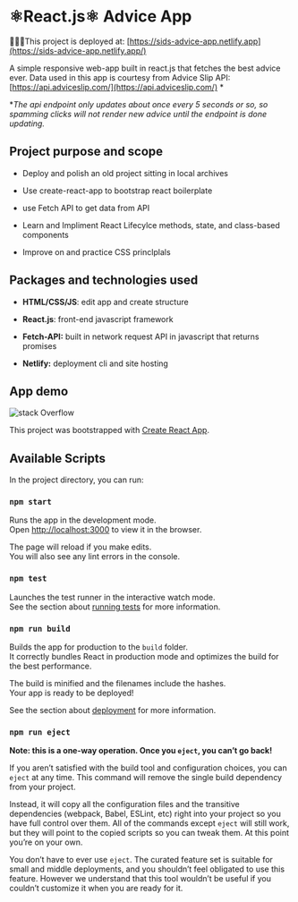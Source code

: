 # ⚛️React.js⚛️ Advice App 

  

🚀💪🏽This project is deployed at: [https://sids-advice-app.netlify.app](https://sids-advice-app.netlify.app/)

A simple responsive web-app built in react.js that fetches the best advice ever. Data used in this app is courtesy  from Advice Slip API: [https://api.adviceslip.com/](https://api.adviceslip.com/) *

**The api endpoint only updates about once every 5 seconds or so, so spamming clicks will not render new advice until the endpoint is done updating.*

  

## Project purpose and scope

- Deploy and polish an old project sitting in local archives 

- Use create-react-app to bootstrap react boilerplate

- use Fetch API to get data from API 

- Learn and Impliment React Lifecylce methods, state, and class-based components

- Improve on and practice CSS princlplals


## **Packages and technologies used**

- **HTML/CSS/JS**:  edit app and create structure 

- **React.js**: front-end javascript framework 

- **Fetch-API:** built in network request API in javascript that returns promises

- **Netlify:** deployment cli and site hosting

  

## App demo

  

![stack Overflow](https://i.imgur.com/ldwOTlq.png)

This project was bootstrapped with [Create React App](https://github.com/facebook/create-react-app).

## Available Scripts

In the project directory, you can run:

### `npm start`

Runs the app in the development mode.<br />
Open [http://localhost:3000](http://localhost:3000) to view it in the browser.

The page will reload if you make edits.<br />
You will also see any lint errors in the console.

### `npm test`

Launches the test runner in the interactive watch mode.<br />
See the section about [running tests](https://facebook.github.io/create-react-app/docs/running-tests) for more information.

### `npm run build`

Builds the app for production to the `build` folder.<br />
It correctly bundles React in production mode and optimizes the build for the best performance.

The build is minified and the filenames include the hashes.<br />
Your app is ready to be deployed!

See the section about [deployment](https://facebook.github.io/create-react-app/docs/deployment) for more information.

### `npm run eject`

**Note: this is a one-way operation. Once you `eject`, you can’t go back!**

If you aren’t satisfied with the build tool and configuration choices, you can `eject` at any time. This command will remove the single build dependency from your project.

Instead, it will copy all the configuration files and the transitive dependencies (webpack, Babel, ESLint, etc) right into your project so you have full control over them. All of the commands except `eject` will still work, but they will point to the copied scripts so you can tweak them. At this point you’re on your own.

You don’t have to ever use `eject`. The curated feature set is suitable for small and middle deployments, and you shouldn’t feel obligated to use this feature. However we understand that this tool wouldn’t be useful if you couldn’t customize it when you are ready for it.

